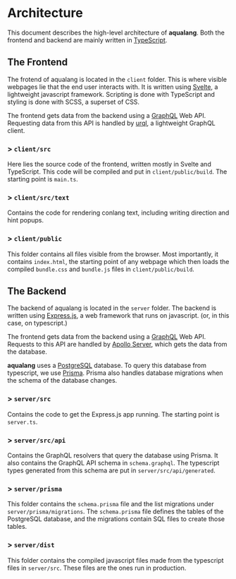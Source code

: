 # Architecture

This document describes the high-level architecture of **aqualang**. Both the frontend and backend are mainly written in [TypeScript](https://www.typescriptlang.org).

## The Frontend

The frotend of aqualang is located in the `client` folder. This is where visible webpages lie that the end user interacts with. It is written using [Svelte](https://svelte.dev/), a lightweight javascript framework. Scripting is done with TypeScript and styling is done with SCSS, a superset of CSS.

The frontend gets data from the backend using a [GraphQL](https://graphql.org) Web API. Requesting data from this API is handled by [urql](https://formidable.com/open-source/urql/), a lightweight GraphQL client.

### > `client/src`

Here lies the source code of the frontend, written mostly in Svelte and TypeScript. This code will be compiled and put in `client/public/build`. The starting point is `main.ts`.

### > `client/src/text`

Contains the code for rendering conlang text, including writing direction and hint popups.

### > `client/public`

This folder contains all files visible from the browser. Most importantly, it contains `index.html`, the starting point of any webpage which then loads the compiled `bundle.css` and `bundle.js` files in `client/public/build`.

## The Backend

The backend of aqualang is located in the `server` folder. The backend is written using [Express.js](https://expressjs.com), a web framework that runs on javascript. (or, in this case, on typescript.)

The frontend gets data from the backend using a [GraphQL](https://graphql.org) Web API. Requests to this API are handled by [Apollo Server](https://www.apollographql.com/docs/apollo-server/), which gets the data from the database.

**aqualang** uses a [PostgreSQL](https://www.postgresql.org) database. To query this database from typescript, we use [Prisma](https://www.prisma.io). Prisma also handles database migrations when the schema of the database changes.

### > `server/src`

Contains the code to get the Express.js app running. The starting point is `server.ts`.

### > `server/src/api`

Contains the GraphQL resolvers that query the database using Prisma. It also contains the GraphQL API schema in `schema.graphql`. The typescript types generated from this schema are put in `server/src/api/generated`.

### > `server/prisma`

This folder contains the `schema.prisma` file and the list migrations under `server/prisma/migrations`. The `schema.prisma` file defines the tables of the PostgreSQL database, and the migrations contain SQL files to create those tables.

### > `server/dist`

This folder contains the compiled javascript files made from the typescript files in `server/src`. These files are the ones run in production.
